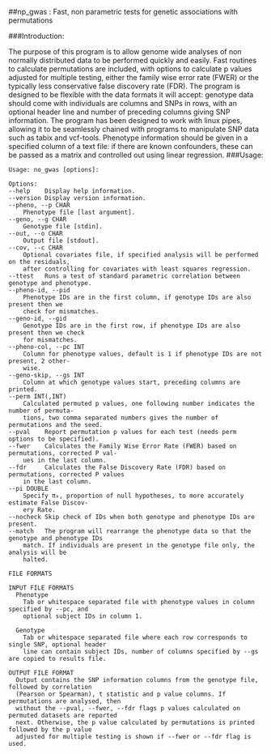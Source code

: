 ##np_gwas : Fast, non parametric tests for genetic associations with permutations

###Introduction:

The purpose of this program is to allow genome wide analyses of non normally distributed data to be performed quickly and easily. Fast routines to calculate permutations are included, with options to calculate p values adjusted for multiple testing, either the family wise error rate (FWER) or the typically less conservative false discovery rate (FDR). The program is designed to be flexible with the data formats it will accept: genotype data should come with individuals are columns and SNPs in rows, with an optional header line and number of preceding columns giving SNP information. The program has been designed to work with linux pipes, allowing it to be seamlessly chained with programs to manipulate SNP data such as tabix and vcf-tools. Phenotype information should be given in a specified column of a text file: if there are known confounders, these can be passed as a matrix and controlled out using linear regression.
###Usage:

    Usage: no_gwas [options]:

    Options:
    --help    Display help information.
    --version Display version information.
    --pheno, --p CHAR
        Phenotype file [last argument].
    --geno, --g CHAR
        Genotype file [stdin].
    --out, --o CHAR
        Output file [stdout].
    --cov, --c CHAR
        Optional covariates file, if specified analysis will be performed on the residuals,
        after controlling for covariates with least squares regression.
    --ttest   Runs a test of standard parametric correlation between genotype and phenotype.
    --pheno-id, --pid
        Phenotype IDs are in the first column, if genotype IDs are also present then we
        check for mismatches.
    --geno-id, --gid
        Genotype IDs are in the first row, if phenotype IDs are also present then we check
        for mismatches.
    --pheno-col, --pc INT
        Column for phenotype values, default is 1 if phenotype IDs are not present, 2 other-
        wise.
    --geno-skip, --gs INT
        Column at which genotype values start, preceding columns are printed.
    --perm INT(,INT)
        Calculated permuted p values, one following number indicates the number of permuta-
        tions, two comma separated numbers gives the number of permutations and the seed.
    --pval    Report permutation p values for each test (needs perm options to be specified).
    --fwer    Calculates the Family Wise Error Rate (FWER) based on permutations, corrected P val-
        ues in the last column.
    --fdr     Calculates the False Discovery Rate (FDR) based on permutations, corrected P values
        in the last column.
    --pi DOUBLE
        Specify π₀, proportion of null hypotheses, to more accurately estimate False Discov-
        ery Rate.
    --nocheck Skip check of IDs when both genotype and phenotype IDs are present.
    --match   The program will rearrange the phenotype data so that the genotype and phenotype IDs
        match. If individuals are present in the genotype file only, the analysis will be
        halted.

    FILE FORMATS

    INPUT FILE FORMATS
      Phenotype
        Tab or whitespace separated file with phenotype values in column specified by --pc, and
	    optional subject IDs in column 1.

      Genotype
        Tab or whitespace separated file where each row corresponds to single SNP, optional header
	    line can contain subject IDs, number of columns specified by --gs are copied to results file.

    OUTPUT FILE FORMAT
      Output contains the SNP information columns from the genotype file, followed by correlation
	  (Pearson or Spearman), t statistic and p value columns. If permutations are analysed, then
	  without the --pval, --fwer, --fdr flags p values calculated on permuted datasets are reported
	  next. Otherwise, the p value calculated by permutations is printed followed by the p value
	  adjusted for multiple testing is shown if --fwer or --fdr flag is used.

